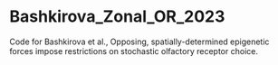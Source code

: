 # Bashkirova_Zonal_OR_2023
Code for Bashkirova et al., Opposing, spatially-determined epigenetic forces impose restrictions on stochastic olfactory receptor choice. 
